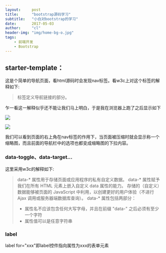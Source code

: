 ```yaml
---
layout:     post
title:      "bootstrap源码学习"
subtitle:   "小白对bootstrap的学习"
date:       2017-05-03
author:     "cl"
header-img: "img/home-bg-o.jpg"
tags:
    - 前端开发
    - Bootstrap
---
```


## starter-template：

这是个简单的导航页面，看html源码时会发现nav标签。看w3c上对这个标签的解释如下:

><nav> 标签定义导航链接的部分。
乍一看这一解释似乎还不能让我们马上明白，于是我在浏览器上跑了之后显示如下

![](/images/posts/bootstrap/nav_compare.png)

![](/images/posts/bootstrap/nav_compare_after.png)

我们可以看到页面的右上角在nav标签的作用下，当页面被压缩时就会显示称一个缩略图，而且前面的导航栏中的选项也都变成缩略图的下拉内容。

### data-toggle、data-target...

这里采用w3c的解释如下:

>data-* 属性用于存储页面或应用程序的私有自定义数据。
>data-* 属性赋予我们在所有 HTML 元素上嵌入自定义 data 属性的能力。
>存储的（自定义）数据能够被页面的 JavaScript 中利用，以创建更好的用户体验（不进行Ajax 调用或服务器端数据库查询）。
>data-* 属性包括两部分：
> * 属性名不应该包含任何大写字母，并且在前缀 "data-" 之后必须有至少一个字符
> * 属性值可以是任意字符串

### label

label for="xxx"即label控件指向属性为xxx的表单元素

